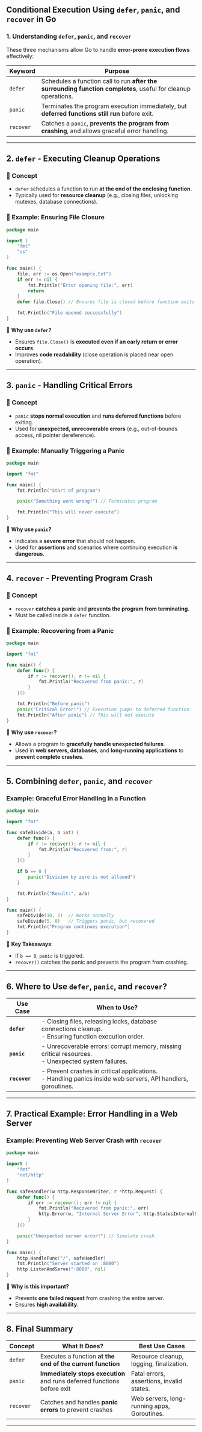 ## **Conditional Execution Using `defer`, `panic`, and `recover` in Go**

### **1. Understanding `defer`, `panic`, and `recover`**
These three mechanisms allow Go to handle **error-prone execution flows** effectively:

| **Keyword** | **Purpose** |
|-------------|------------|
| `defer` | Schedules a function call to run **after the surrounding function completes**, useful for cleanup operations. |
| `panic` | Terminates the program execution immediately, but **deferred functions still run** before exit. |
| `recover` | Catches a `panic`, **prevents the program from crashing**, and allows graceful error handling. |

---

## **2. `defer` - Executing Cleanup Operations**

### **🔹 Concept**
- `defer` schedules a function to run **at the end of the enclosing function**.
- Typically used for **resource cleanup** (e.g., closing files, unlocking mutexes, database connections).

### **🔹 Example: Ensuring File Closure**
```go
package main

import (
    "fmt"
    "os"
)

func main() {
    file, err := os.Open("example.txt")
    if err != nil {
        fmt.Println("Error opening file:", err)
        return
    }
    defer file.Close() // Ensures file is closed before function exits

    fmt.Println("File opened successfully")
}
```
🔹 **Why use `defer`?**
- Ensures `file.Close()` is **executed even if an early return or error occurs**.
- Improves **code readability** (close operation is placed near open operation).

---

## **3. `panic` - Handling Critical Errors**
### **🔹 Concept**
- `panic` **stops normal execution** and **runs deferred functions** before exiting.
- Used for **unexpected, unrecoverable errors** (e.g., out-of-bounds access, nil pointer dereference).

### **🔹 Example: Manually Triggering a Panic**
```go
package main

import "fmt"

func main() {
    fmt.Println("Start of program")

    panic("Something went wrong!") // Terminates program

    fmt.Println("This will never execute")
}
```
🔹 **Why use `panic`?**
- Indicates a **severe error** that should not happen.
- Used for **assertions** and scenarios where continuing execution **is dangerous**.

---

## **4. `recover` - Preventing Program Crash**
### **🔹 Concept**
- `recover` **catches a panic** and **prevents the program from terminating**.
- Must be called inside a `defer` function.

### **🔹 Example: Recovering from a Panic**
```go
package main

import "fmt"

func main() {
    defer func() {
        if r := recover(); r != nil {
            fmt.Println("Recovered from panic:", r)
        }
    }()

    fmt.Println("Before panic")
    panic("Critical Error!") // Execution jumps to deferred function
    fmt.Println("After panic") // This will not execute
}
```
🔹 **Why use `recover`?**
- Allows a program to **gracefully handle unexpected failures**.
- Used in **web servers, databases**, and **long-running applications** to **prevent complete crashes**.

---

## **5. Combining `defer`, `panic`, and `recover`**
### **Example: Graceful Error Handling in a Function**
```go
package main

import "fmt"

func safeDivide(a, b int) {
    defer func() {
        if r := recover(); r != nil {
            fmt.Println("Recovered from:", r)
        }
    }()

    if b == 0 {
        panic("Division by zero is not allowed")
    }

    fmt.Println("Result:", a/b)
}

func main() {
    safeDivide(10, 2)  // Works normally
    safeDivide(5, 0)   // Triggers panic, but recovered
    fmt.Println("Program continues execution")
}
```
🔹 **Key Takeaways**:
- If `b == 0`, `panic` is triggered.
- `recover()` catches the panic and prevents the program from crashing.

---

## **6. Where to Use `defer`, `panic`, and `recover`?**
| **Use Case** | **When to Use?** |
|-------------|----------------|
| **`defer`** | - Closing files, releasing locks, database connections cleanup. <br> - Ensuring function execution order. |
| **`panic`** | - Unrecoverable errors: corrupt memory, missing critical resources. <br> - Unexpected system failures. |
| **`recover`** | - Prevent crashes in critical applications. <br> - Handling panics inside web servers, API handlers, goroutines. |

---

## **7. Practical Example: Error Handling in a Web Server**
### **Example: Preventing Web Server Crash with `recover`**
```go
package main

import (
    "fmt"
    "net/http"
)

func safeHandler(w http.ResponseWriter, r *http.Request) {
    defer func() {
        if err := recover(); err != nil {
            fmt.Println("Recovered from panic:", err)
            http.Error(w, "Internal Server Error", http.StatusInternalServerError)
        }
    }()

    panic("Unexpected server error!") // Simulate crash
}

func main() {
    http.HandleFunc("/", safeHandler)
    fmt.Println("Server started on :8080")
    http.ListenAndServe(":8080", nil)
}
```
🔹 **Why is this important?**
- Prevents **one failed request** from crashing the entire server.
- Ensures **high availability**.

---

## **8. Final Summary**
| **Concept**  | **What It Does?** | **Best Use Cases** |
|--------------|------------------|--------------------|
| `defer` | Executes a function **at the end of the current function** | Resource cleanup, logging, finalization. |
| `panic` | **Immediately stops execution** and runs deferred functions before exit | Fatal errors, assertions, invalid states. |
| `recover` | Catches and handles **panic errors** to prevent crashes | Web servers, long-running apps, Goroutines. |

---
